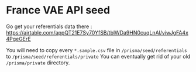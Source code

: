 # France VAE API seed

Go get your referentials data there : https://airtable.com/appQT21E7Sy70YfSB/tblWDa9HN0cuqLnAl/viwJgFA4x4PgeGErE

You will need to copy every `*.sample.csv` file in `/prisma/seed/referentials` to `/prisma/seed/referentials/private`
You can eventually get rid of your old `/prisma/private` directory.
